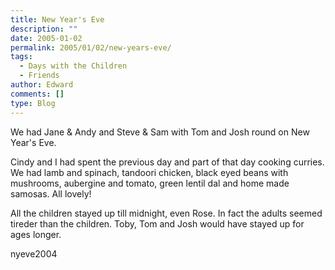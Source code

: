 ```yaml
---
title: New Year's Eve
description: ""
date: 2005-01-02
permalink: 2005/01/02/new-years-eve/
tags:
  - Days with the Children
  - Friends
author: Edward
comments: []
type: Blog
---
```


We had Jane & Andy and Steve & Sam with Tom and Josh round on New
Year\'s Eve.

Cindy and I had spent the previous day and part of that day cooking
curries. We had lamb and spinach, tandoori chicken, black eyed beans
with mushrooms, aubergine and tomato, green lentil dal and home made
samosas. All lovely!

All the children stayed up till midnight, even Rose. In fact the adults
seemed tireder than the children. Toby, Tom and Josh would have stayed
up for ages longer.

<wpg2>nyeve2004</wpg2>

